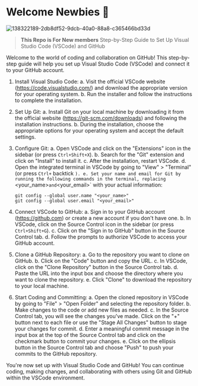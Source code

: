 # **Welcome Newbies 🤞**

![138322189-2db8df52-9dcb-40a0-88a8-c365466bd33d](https://github.com/Sitamarhi-Institute-of-Technology/Newbie-repo/assets/104882734/951a4403-9dad-4d5b-983f-ef1d09cba2cb)

> **This Repo is For New members**
Step-by-Step Guide to Set Up Visual Studio Code (VSCode) and GitHub

Welcome to the world of coding and collaboration on GitHub! This step-by-step guide will help you set up Visual Studio Code (VSCode) and connect it to your GitHub account.

1. Install Visual Studio Code:
   a. Visit the official VSCode website (https://code.visualstudio.com/) and download the appropriate version for your operating system.
   b. Run the installer and follow the instructions to complete the installation.

2. Set Up Git:
   a. Install Git on your local machine by downloading it from the official website (https://git-scm.com/downloads) and following the installation instructions.
   b. During the installation, choose the appropriate options for your operating system and accept the default settings.

3. Configure Git:
   a. Open VSCode and click on the "Extensions" icon in the sidebar (or press `Ctrl+Shift+X`).
   b. Search for the "Git" extension and click on "Install" to install it.
   c. After the installation, restart VSCode.
   d. Open the integrated terminal in VSCode by going to "View" > "Terminal" (or press `Ctrl+` backtick `).
   e. Set your name and email for Git by running the following commands in the terminal, replacing `<your_name>` and `<your_email>` with your actual information:
      ```
      git config --global user.name "<your_name>"
      git config --global user.email "<your_email>"
      ```

4. Connect VSCode to GitHub:
   a. Sign in to your GitHub account (https://github.com) or create a new account if you don't have one.
   b. In VSCode, click on the Source Control icon in the sidebar (or press `Ctrl+Shift+G`).
   c. Click on the "Sign in to GitHub" button in the Source Control tab.
   d. Follow the prompts to authorize VSCode to access your GitHub account.

5. Clone a GitHub Repository:
   a. Go to the repository you want to clone on GitHub.
   b. Click on the "Code" button and copy the URL.
   c. In VSCode, click on the "Clone Repository" button in the Source Control tab.
   d. Paste the URL into the input box and choose the directory where you want to clone the repository.
   e. Click "Clone" to download the repository to your local machine.

6. Start Coding and Committing:
   a. Open the cloned repository in VSCode by going to "File" > "Open Folder" and selecting the repository folder.
   b. Make changes to the code or add new files as needed.
   c. In the Source Control tab, you will see the changes you've made. Click on the "+" button next to each file or use the "Stage All Changes" button to stage your changes for commit.
   d. Enter a meaningful commit message in the input box at the top of the Source Control tab and click on the checkmark button to commit your changes.
   e. Click on the ellipsis button in the Source Control tab and choose "Push" to push your commits to the GitHub repository.

You're now set up with Visual Studio Code and GitHub! You can continue coding, making changes, and collaborating with others using Git and GitHub within the VSCode environment.

